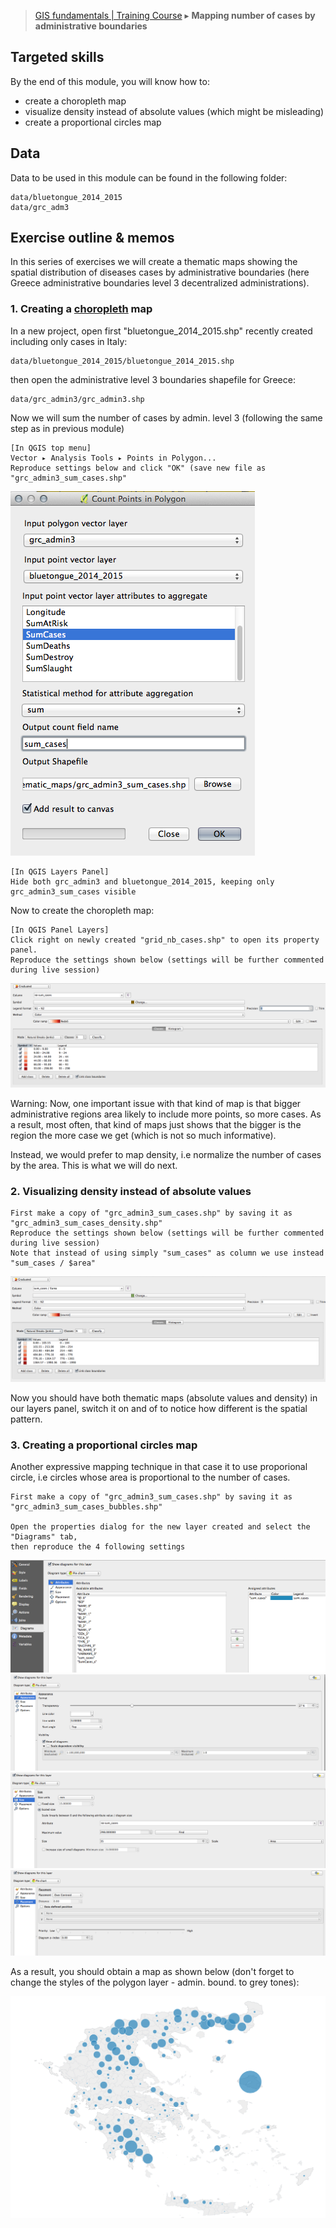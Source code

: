 > [GIS fundamentals | Training Course](agenda.md) ▸ **Mapping number of cases by administrative boundaries**

## Targeted skills
By the end of this module, you will know how to:
* create a choropleth map
* visualize density instead of absolute values (which might be misleading)
* create a proportional circles map

## Data
Data to be used in this module can be found in the following folder:
```
data/bluetongue_2014_2015
data/grc_adm3
```

## Exercise outline & memos

In this series of exercises we will create a thematic maps showing the spatial distribution of diseases cases by administrative 
boundaries (here Greece administrative boundaries level 3 decentralized administrations).


### 1. Creating a [choropleth](https://en.wikipedia.org/wiki/Choropleth_map) map

In a new project, open first "bluetongue_2014_2015.shp" recently created including only cases in Italy: 

```
data/bluetongue_2014_2015/bluetongue_2014_2015.shp
```

then open the administrative level 3 boundaries shapefile for Greece:

```
data/grc_admin3/grc_admin3.shp
```

Now we will sum the number of cases by admin. level 3 (following the same step as in previous module)

```
[In QGIS top menu] 
Vector ▸ Analysis Tools ▸ Points in Polygon...
Reproduce settings below and click "OK" (save new file as "grc_admin3_sum_cases.shp"
```

![Cases in Admin. Level 3](img/sum_cases_admin_level3.png)

```
[In QGIS Layers Panel]
Hide both grc_admin3 and bluetongue_2014_2015, keeping only grc_admin3_sum_cases visible
```

Now to create the choropleth map:

```
[In QGIS Panel Layers] 
Click right on newly created "grid_nb_cases.shp" to open its property panel.
Reproduce the settings shown below (settings will be further commented during live session)
```

![Thematic mapping in admin. bound - absolute](img/sum_cases_admin_level3_choro_abs.png)

Warning: Now, one important issue with that kind of map is that bigger administrative regions area likely to include more points, so more cases. As a result, most often, that kind of maps just shows that the bigger is the region the more case we get (which is not so much informative).

Instead, we would prefer to map density, i.e normalize the number of cases by the area. This is what we will do next.

### 2. Visualizing density instead of absolute values

```
First make a copy of "grc_admin3_sum_cases.shp" by saving it as "grc_admin3_sum_cases_density.shp"
Reproduce the settings shown below (settings will be further commented during live session)
Note that instead of using simply "sum_cases" as column we use instead "sum_cases / $area"
```

![Thematic mapping in admin. bound - density](img/sum_cases_admin_level3_choro_density.png)

Now you should have both thematic maps (absolute values and density) in our layers panel, switch it on and of to notice how different is the spatial pattern.

### 3. Creating a proportional circles map

Another expressive mapping technique in that case it to use proporional circle, i.e circles whose area is proportional to the number of cases.

```
First make a copy of "grc_admin3_sum_cases.shp" by saving it as "grc_admin3_sum_cases_bubbles.shp"

Open the properties dialog for the new layer created and select the "Diagrams" tab,
then reproduce the 4 following settings
```

![Bubble 1](img/bubble_1.png)
![Bubble 2](img/bubble_2.png)
![Bubble 3](img/bubble_3.png)
![Bubble 4](img/bubble_4.png)

As a result, you should obtain a map as shown below (don't forget to change the styles of the polygon layer - admin. bound. to grey tones):

![Bubble final](img/bubble_final.png)


